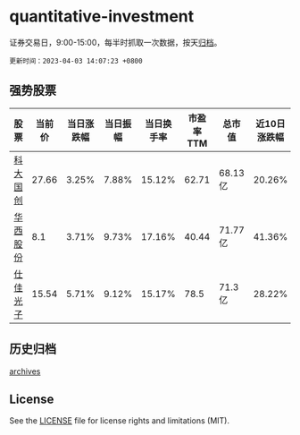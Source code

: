 # quantitative-investment

证券交易日，9:00-15:00，每半时抓取一次数据，按天[归档](archives)。

`更新时间：2023-04-03 14:07:23 +0800`

## 强势股票

|股票|当前价|当日涨跌幅|当日振幅|当日换手率|市盈率TTM|总市值|近10日涨跌幅|
|----|----|----|----|----|----|----|----|
|[科大国创](https://xueqiu.com/S/SZ300520)|27.66|3.25%|7.88%|15.12%|62.71|68.13亿|20.26%|
|[华西股份](https://xueqiu.com/S/SZ000936)|8.1|3.71%|9.73%|17.16%|40.44|71.77亿|41.36%|
|[仕佳光子](https://xueqiu.com/S/SH688313)|15.54|5.71%|9.12%|15.17%|78.5|71.3亿|28.22%|

## 历史归档

[archives](archives)

## License

See the [LICENSE](LICENSE) file for license rights and limitations (MIT).